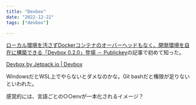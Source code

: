 ```yaml
---
title: "Devbox"
date: "2022-12-22"
tags: ["devbox"]

---
```


[ローカル環境を汚さずDockerコンテナのオーバーヘッドもなく、開発環境を自在に構築できる「Devbox 0.2.0」登場 － Publickey](https://www.publickey1.jp/blog/22/dockerdevbox_020.html)の記事で初めて知った。

[Devbox by Jetpack.io | Devbox](https://www.jetpack.io/devbox/)

WindowsだとWSL上でやらないとダメなのかな。Git bashだと権限が足りないといわれた。

感覚的には、言語ごとの○○envが一本化されるイメージ？
